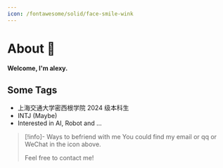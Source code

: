 ```yaml
---
icon: /fontawesome/solid/face-smile-wink
---
```


# About 🥳

**Welcome, I'm alexy.**

## Some Tags

- 上海交通大学密西根学院 2024 级本科生
- INTJ (Maybe)
- Interested in AI, Robot and ...

> [!info]- Ways to befriend with me
> You could find my email or qq or WeChat in the icon above.
> 
> Feel free to contact me!
